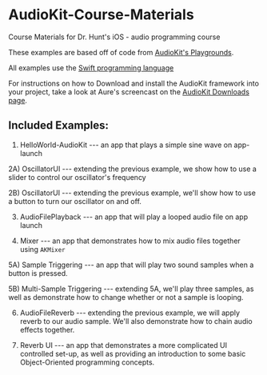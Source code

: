 # AudioKit-Course-Materials
Course Materials for Dr. Hunt's iOS - audio programming course

These examples are based off of code from [AudioKit's Playgrounds](audiokit.io/playgrounds/).

All examples use the [Swift programming language](https://developer.apple.com/swift/)

For instructions on how to Download and install the AudioKit framework into your project, take a 
look at Aure's screencast on the [AudioKit Downloads page](http://audiokit.io/downloads/).

## Included Examples:

1) HelloWorld-AudioKit --- an app that plays a simple sine wave on app-launch

2A) OscillatorUI --- extending the previous example, we show how to use a slider to control our oscillator's frequency

2B) OscillatorUI --- extending the previous example, we'll show how to use a button to turn our oscillator on and off.

3) AudioFilePlayback --- an app that will play a looped audio file on app launch

4) Mixer --- an app that demonstrates how to mix audio files together using `AKMixer`

5A) Sample Triggering --- an app that will play two sound samples when a button is pressed. 

5B) Multi-Sample Triggering --- extending 5A, we'll play three samples, as well as demonstrate how to change whether or not a sample
is looping.

6) AudioFileReverb --- extending the previous example, we will apply reverb to our audio sample. 
We'll also demonstrate how to chain audio effects together. 

7) Reverb UI --- an app that demonstrates a more complicated UI controlled set-up, as well as 
providing an introduction to some basic Object-Oriented programming concepts. 
